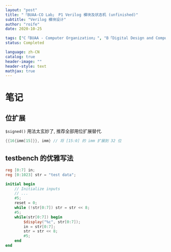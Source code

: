 ```yaml
---
layout: "post"
title: "「BUAA-CO Lab」 P1 Verilog 模块及状态机 (unfinished)"
subtitle: "Verilog 模块设计"
author: "roife"
date: 2020-10-25

tags: ["C「BUAA - Computer Organization」", "B「Digital Design and Computer Architecture」", "L「Verilog-HDL」", "BUAA", "计算机组成",]
status: Completed

language: zh-CN
catalog: true
header-image: ""
header-style: text
mathjax: true
---
```


# 笔记

## 位扩展

`$signed()` 用法太玄妙了, 推荐全部用位扩展替代.

<!-- {%raw%} -->
```verilog
{{16{imm[15]}}, imm} // 将 [15:0] 的 imm 扩展到 32 位
```
<!-- {%endraw%} -->

## testbench 的优雅写法

```verilog
reg [0:7] in;
reg [0:1023] str = "test data";

initial begin
    // Initialize inputs
    // ...
    #5;
    reset = 0;
    while (!str[0:7]) str = str << 8;
    #5;
    while(str[0:7]) begin
        $display("%c", str[0:7]);
        in = str[0:7];
        str = str << 8;
        #5;
    end
end
```
